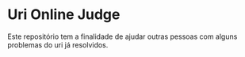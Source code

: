 # Uri Online Judge

Este repositório tem a finalidade de ajudar outras pessoas com alguns problemas do uri já resolvidos.

